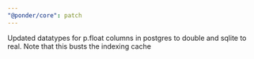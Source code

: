 ```yaml
---
"@ponder/core": patch
---
```


Updated datatypes for p.float columns in postgres to double and sqlite to real. Note that this busts the indexing cache

